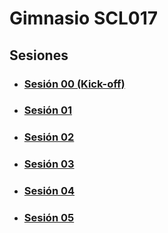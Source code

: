 # Gimnasio SCL017

## Sesiones

- ### [Sesión 00 (Kick-off)](./session-00.md)
- ### [Sesión 01](./session-01.md)
- ### [Sesión 02](./session-02.md)
- ### [Sesión 03](./session-03.md)
- ### [Sesión 04](./session-04.md)
- ### [Sesión 05](./session-05.md)
